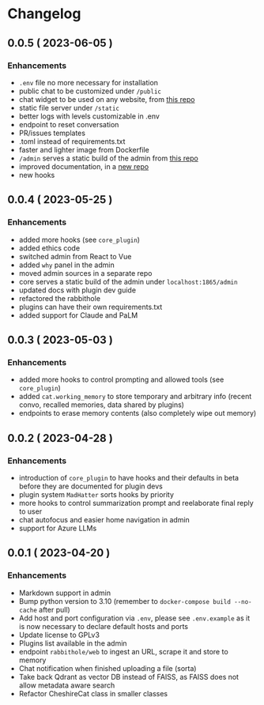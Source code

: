 # Changelog

## 0.0.5 ( 2023-06-05 )

### Enhancements

* `.env` file no more necessary for installation
* public chat to be customized under `/public`
* chat widget to be used on any website, from [this repo](https://github.com/cheshire-cat-ai/widget-vue)
* static file server under `/static`
* better logs with levels customizable in .env
* endpoint to reset conversation
* PR/issues templates
* .toml instead of requirements.txt
* faster and lighter image from Dockerfile
* `/admin` serves a static build of the admin from [this repo](https://github.com/cheshire-cat-ai/admin-vue)
* improved documentation, in a [new repo](https://github.com/cheshire-cat-ai/docs)
* new hooks

## 0.0.4 ( 2023-05-25 )

### Enhancements

* added more hooks (see `core_plugin`)
* added ethics code
* switched admin from React to Vue
* added `why` panel in the admin
* moved admin sources in a separate repo
* core serves a static build of the admin under `localhost:1865/admin`
* updated docs with plugin dev guide
* refactored the rabbithole
* plugins can have their own requirements.txt
* added support for Claude and PaLM


## 0.0.3 ( 2023-05-03 )

### Enhancements

* added more hooks to control prompting and allowed tools (see `core_plugin`)
* added `cat.working_memory` to store temporary and arbitrary info (recent convo, recalled memories, data shared by plugins)
* endpoints to erase memory contents (also completely wipe out memory)


## 0.0.2 ( 2023-04-28 )

### Enhancements

* introduction of `core_plugin` to have hooks and their defaults in beta before they are documented for plugin devs
* plugin system `MadHatter` sorts hooks by priority
* more hooks to control summarization prompt and reelaborate final reply to user
* chat autofocus and easier home navigation in admin
* support for Azure LLMs


## 0.0.1 ( 2023-04-20 )

### Enhancements

* Markdown support in admin
* Bump python version to 3.10 (remember to `docker-compose build --no-cache` after pull)
* Add host and port configuration via `.env`, please see `.env.example` as it is now necessary to declare default hosts and ports
* Update license to GPLv3
* Plugins list available in the admin
* endpoint `rabbithole/web` to ingest an URL, scrape it and store to memory
* Chat notification when finished uploading a file (sorta)
* Take back Qdrant as vector DB instead of FAISS, as FAISS does not allow metadata aware search
* Refactor CheshireCat class in smaller classes
